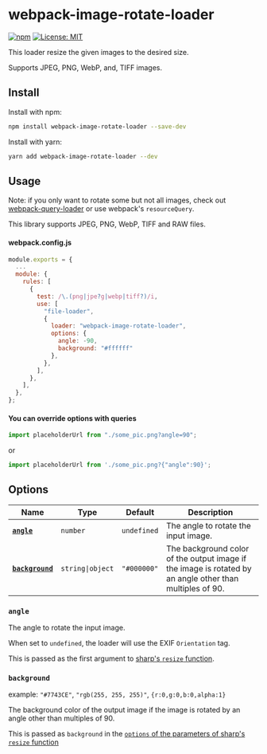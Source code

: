 # webpack-image-rotate-loader

[![npm](https://img.shields.io/npm/v/webpack-image-rotate-loader?style=flat)](https://www.npmjs.com/package/webpack-image-rotate-loader) [![License: MIT](https://img.shields.io/badge/License-MIT-green.svg?style=flat)](https://opensource.org/licenses/MIT)

This loader resize the given images to the desired size.

Supports JPEG, PNG, WebP, and, TIFF images.

## Install

Install with npm:

```bash
npm install webpack-image-rotate-loader --save-dev
```

Install with yarn:

```bash
yarn add webpack-image-rotate-loader --dev
```

## Usage

Note: if you only want to rotate some but not all images, check out [webpack-query-loader](https://github.com/CoolCyberBrain/webpack-query-loader) or use webpack's `resourceQuery`.

This library supports JPEG, PNG, WebP, TIFF and RAW files.

#### webpack.config.js

```javascript
module.exports = {
  ...
  module: {
    rules: [
      {
        test: /\.(png|jpe?g|webp|tiff?)/i,
        use: [
          "file-loader",
          {
            loader: "webpack-image-rotate-loader",
            options: {
              angle: -90,
              background: "#ffffff"
            },
          },
        ],
      },
    ],
  },
};

```

#### You can override options with queries

```javascript
import placeholderUrl from "./some_pic.png?angle=90";
```

or

```javascript
import placeholderUrl from './some_pic.png?{"angle":90}';
```

## Options

| Name                            | Type             | Default     | Description                                                                                              |
| ------------------------------- | ---------------- | ----------- | -------------------------------------------------------------------------------------------------------- |
| **[`angle`](#angle)**           | `number`         | `undefined` | The angle to rotate the input image.                                                                     |
| **[`background`](#background)** | `string\|object` | `"#000000"` | The background color of the output image if the image is rotated by an angle other than multiples of 90. |

### `angle`

The angle to rotate the input image.

When set to `undefined`, the loader will use the EXIF `Orientation` tag.

This is passed as the first argument to [sharp's `resize` function](https://sharp.pixelplumbing.com/api-operation#rotate).

### `background`

example: `"#7743CE"`, `"rgb(255, 255, 255)"`, `{r:0,g:0,b:0,alpha:1}`

The background color of the output image if the image is rotated by an angle other than multiples of 90.

This is passed as `background` in the [`options` of the parameters of sharp's `resize` function](https://sharp.pixelplumbing.com/api-operation#rotate)
